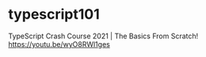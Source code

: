 # typescript101

TypeScript Crash Course 2021 | The Basics From Scratch!
https://youtu.be/wyO8RWl1ges
